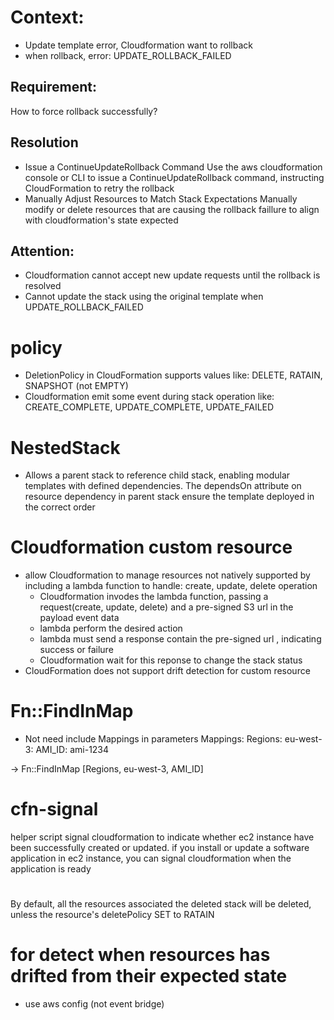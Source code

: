 # Context:
- Update template error, Cloudformation want to rollback
- when rollback, error: UPDATE_ROLLBACK_FAILED
## Requirement:
How to force rollback successfully?

## Resolution
- Issue a ContinueUpdateRollback Command
Use the aws cloudformation console or CLI to issue a ContinueUpdateRollback command, instructing CloudFormation to retry the rollback
- Manually Adjust Resources to Match Stack Expectations
Manually modify or delete resources that are causing the rollback faillure to align with cloudformation's state expected

## Attention:
- Cloudformation cannot accept new update requests until the rollback is resolved 
- Cannot update the stack using the original template when UPDATE_ROLLBACK_FAILED



# policy
- DeletionPolicy in CloudFormation supports values like: DELETE, RATAIN, SNAPSHOT (not EMPTY)
- Cloudformation emit some event during stack operation like: CREATE_COMPLETE, UPDATE_COMPLETE, UPDATE_FAILED

# NestedStack
- Allows a parent stack to reference child stack, enabling modular templates with defined dependencies. The dependsOn attribute on resource dependency in parent stack ensure the template deployed in the correct order

# Cloudformation custom resource
- allow Cloudformation to manage resources not natively supported by including a lambda function to handle: create, update, delete operation
    - Cloudformation invodes the lambda function, passing a request(create, update, delete) and a pre-signed S3 url in the payload event data
    - lambda perform the desired action
    - lambda must send a response contain the pre-signed url , indicating success or failure
    - Cloudformation wait for this reponse to change the stack status
- CloudFormation does not support drift detection for custom resource

# Fn::FindInMap
- Not need include Mappings in parameters
Mappings:
    Regions:
        eu-west-3:
            AMI_ID: ami-1234

-> Fn::FindInMap [Regions, eu-west-3, AMI_ID]
# cfn-signal
helper script signal cloudformation to indicate whether ec2 instance have been successfully created or updated. if you install or update a software application in ec2 instance, you can signal cloudformation when the application is ready
# 
By default, all the resources associated the deleted stack will be deleted, unless the resource's deletePolicy SET to RATAIN
# for detect when resources has drifted from their expected state
- use aws config (not event bridge)